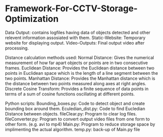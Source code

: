 # Framework-For-CCTV-Storage-Optimization

Data Output: contains logfiles having data of objects detected and other relevent information assosiated with them.
Static-Website: Temporary website for displaying output.
Video-Outputs: Final output video after processing.

Distance calculation methods used:
Normal Distance: Gives the numerical measurement of how far apart objects or points are in two consecutive frames.
Euclidean Distance: Provides the Euclidean distance between two points in Euclidean space which is the length of a line segment between the two points.
Manhattan Distance: Provides the Manhattan distance which is the distance between two points measured along axes at right angles.
Discrete Cosine Transform: Provides a finite sequence of data points in terms of a sum of cosine functions oscillating at different points.

Python scripts:
Bounding_boxes.py: Code to detect object and create bounding box around them.
Eculedian_dist.py: Code to find Eucledian Distance between objects.
fileClear.py: Program to clear log files.
fileConverter.py: Program to convert output video files from one form to other form. (e.g. avi to mp4)
Main.py: Program to reduce storage space by implimenting the actual algorithm.
temp.py: back-up of Main.py file

